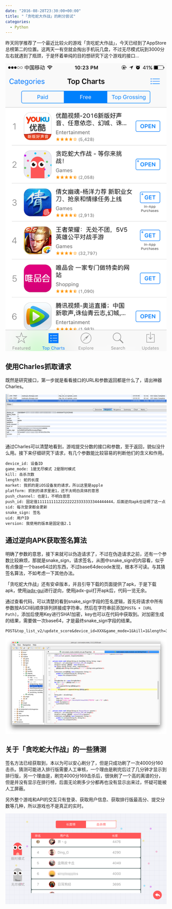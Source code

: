 ```yaml
---
date: "2016-08-28T23:30:00+00:00"
title: "「贪吃蛇大作战」的刷分尝试"
categories:
  - Python
---
```


昨天同学推荐了一个最近比较火的游戏「贪吃蛇大作战」，今天已经到了AppStore总榜第二的位置。这两天一有空就会掏出手机玩几盘，不过无尽模式玩到3000分左右就遇到了瓶颈，于是怀着单纯的目的想研究下这个游戏的接口...

![图1](/upload/snake-1.png)


## 使用Charles抓取请求

既然是研究接口，第一步就是看看接口的URL和参数返回都是什么了，请出神器Charles。

![图2](/upload/snake-2.png)

通过Charles可以清楚地看到，游戏提交分数的接口和参数，至于返回，貌似没什么用。接下来仔细研究下请求，有几个参数能比较容易的判断他们的含义和作用。

```
device_id: 设备ID
game_mode: 1是无尽模式 2是限时模式
kill: 击杀次数
length: 蛇的长度
market: 我抓的是iOS设备发的请求，所以这里是apple
platform: 抓到的请求里是1，还不太明白具体的意思
push_channel: 也是1，不明白意思
push_id: 固定值111111111222222223333333344444444，后面逆向apk也证明了这一点
sid: 每次登录都会更新
snake_sign: 签名
uid: 用户ID
version: 我使用的版本是固定值2.1
```

## 通过逆向APK获取签名算法

明确了参数的意思，接下来就可以伪造请求了，不过在伪造请求之前，还有一个参数比较麻烦，那就是snake_sign，请求签名，从图中snake_sign的内容看，似乎有点像是一个base64过的东西，不过base64decode发现，根本不可读。与其猜签名算法，不如考虑一下其他办法。

「贪吃蛇大作战」还有安卓版本，并且引导下载的页面提供了apk，于是下载apk，使用[jadx-gui](https://github.com/skylot/jadx)进行逆向，使用jadx-gui打开apk后，代码一览无余。

通过查看代码，可以清楚的看到snake_sign字段的签名逻辑，首先将请求中所有参数按ASCII码顺序排列拼接成字符串，然后在字符串前添加`POST& + [URL Path]`，添加后使用Key进行SHA1加密，key也可以在代码中获取到。对加密生成的结果，需要做一次base64，才是最终snake_sign字段的结果。

```
POST&top_list_v2/update_score&device_id=XXX&game_mode=1&kill=1&length=35&market=apple&platform=1&push_channel=1&push_id=111111111222222223333333344444444&sid=XXX&uid=XXX&version=2.1
```

![图3](/upload/snake-3.png)

## 关于「贪吃蛇大作战」的一些猜测

签名方法已经获取到，本以为可以安心刷分了，但是只成功刷了一次4000分160击杀。猜测可能进入排行版需要人工审核，一个理由是刷完后过了几分钟才显示到排行版，另一个理由是，刷完4000分169击杀后，很快刷了一个高的离谱的分，但是并没有显示在排行榜，后面无论刷多少分都再也没有显示出来过，怀疑可能被人工屏蔽。

另外整个游戏和API的交互只有登录、获取用户信息、获取排行版最高分、提交分数等几种，所以游戏也不是真正的实时。

![图4](/upload/snake-4.png)

